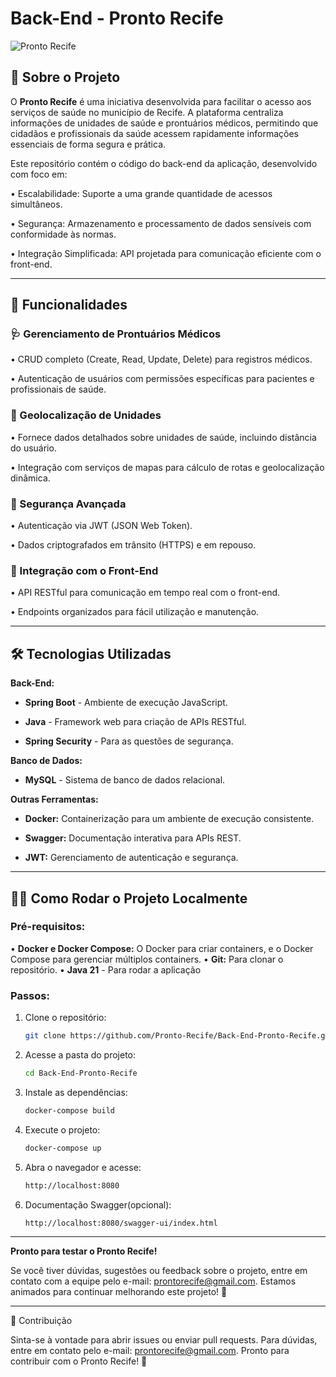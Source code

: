 # Back-End - Pronto Recife

![Pronto Recife](https://i.imgur.com/MNS94gD.png)

## 📖 Sobre o Projeto

O **Pronto Recife** é uma iniciativa desenvolvida para facilitar o acesso aos serviços de saúde no município de Recife. A plataforma centraliza informações de unidades de saúde e prontuários médicos, permitindo que cidadãos e profissionais da saúde acessem rapidamente informações essenciais de forma segura e prática.

Este repositório contém o código do back-end da aplicação, desenvolvido com foco em:

•	Escalabilidade: Suporte a uma grande quantidade de acessos simultâneos.

•	Segurança: Armazenamento e processamento de dados sensíveis com conformidade às normas.

•	Integração Simplificada: API projetada para comunicação eficiente com o front-end.

________________________________________

## 🚀 Funcionalidades

### 🩺 Gerenciamento de Prontuários Médicos

•	CRUD completo (Create, Read, Update, Delete) para registros médicos.

•	Autenticação de usuários com permissões específicas para pacientes e profissionais de saúde.

### 📍 Geolocalização de Unidades

•	Fornece dados detalhados sobre unidades de saúde, incluindo distância do usuário.

•	Integração com serviços de mapas para cálculo de rotas e geolocalização dinâmica.

### 🔐 Segurança Avançada

•	Autenticação via JWT (JSON Web Token).

•	Dados criptografados em trânsito (HTTPS) e em repouso.

### 🔄 Integração com o Front-End

•	API RESTful para comunicação em tempo real com o front-end.

•	Endpoints organizados para fácil utilização e manutenção.
________________________________________

## 🛠️ Tecnologias Utilizadas

**Back-End:**

-	**Spring Boot** - Ambiente de execução JavaScript.

-	**Java** - Framework web para criação de APIs RESTful.

-	**Spring Security** - Para as questões de segurança.


**Banco de Dados:**

-	**MySQL** - Sistema de banco de dados relacional.


**Outras Ferramentas:**

-	**Docker:** Containerização para um ambiente de execução consistente.

-	**Swagger:** Documentação interativa para APIs REST.

-	**JWT:** Gerenciamento de autenticação e segurança.

________________________________________
## 🧑‍💻 Como Rodar o Projeto Localmente

### Pré-requisitos:

•	**Docker e Docker Compose:** O Docker para criar containers, e o Docker Compose para gerenciar múltiplos containers.
•	**Git:**  Para clonar o repositório.
•  **Java 21** - Para rodar a aplicação 

### Passos:

1. Clone o repositório:
   ```bash
   git clone https://github.com/Pronto-Recife/Back-End-Pronto-Recife.git
2. Acesse a pasta do projeto:
   ```bash
   cd Back-End-Pronto-Recife
3. Instale as dependências:
   ```bash
   docker-compose build
4. Execute o projeto:
   ```bash
   docker-compose up
5. Abra o navegador e acesse:
   ```bash
   http://localhost:8080
6. Documentação Swagger(opcional): 
   ```bash
   http://localhost:8080/swagger-ui/index.html
---
**Pronto para testar o Pronto Recife!**

Se você tiver dúvidas, sugestões ou feedback sobre o projeto, entre em contato com a equipe pelo e-mail: prontorecife@gmail.com. Estamos animados para continuar melhorando este projeto! 🚀
________________________________________
🤝 Contribuição

Sinta-se à vontade para abrir issues ou enviar pull requests. Para dúvidas, entre em contato pelo e-mail: prontorecife@gmail.com.
Pronto para contribuir com o Pronto Recife! 🚀

